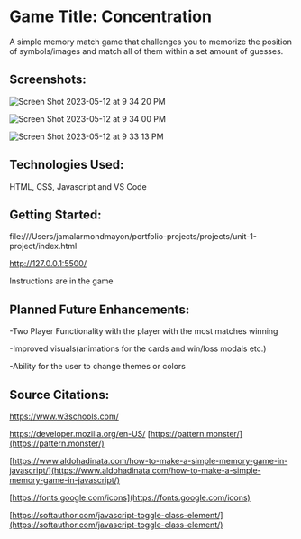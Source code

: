 # Game Title: Concentration  
A simple memory match game that challenges you to memorize the position of symbols/images and match all of them within a set amount of guesses.

## Screenshots:  
![Screen Shot 2023-05-12 at 9 34 20 PM](https://github.com/jmlmx/Unit-1-Project/assets/128641987/725a7d31-00c4-4706-8e31-989e16bc4cb2)

![Screen Shot 2023-05-12 at 9 34 00 PM](https://github.com/jmlmx/Unit-1-Project/assets/128641987/2b0694a7-2e52-42b3-8214-0bf514993a30)

![Screen Shot 2023-05-12 at 9 33 13 PM](https://github.com/jmlmx/Unit-1-Project/assets/128641987/972093b7-e3b6-402a-bfe7-521037b71b87)

## Technologies Used:  
HTML, CSS, Javascript and VS Code

## Getting Started:  

file:///Users/jamalarmondmayon/portfolio-projects/projects/unit-1-project/index.html

http://127.0.0.1:5500/

Instructions are in the game

## Planned Future Enhancements:  
-Two Player Functionality with the player with the most matches winning

-Improved visuals(animations for the cards and win/loss modals etc.)

-Ability for the user to change themes or colors



 ## **Source Citations:**

https://www.w3schools.com/

https://developer.mozilla.org/en-US/
[https://pattern.monster/](https://pattern.monster/)

[https://www.aldohadinata.com/how-to-make-a-simple-memory-game-in-javascript/](https://www.aldohadinata.com/how-to-make-a-simple-memory-game-in-javascript/)

[https://fonts.google.com/icons](https://fonts.google.com/icons)

[https://softauthor.com/javascript-toggle-class-element/](https://softauthor.com/javascript-toggle-class-element/)